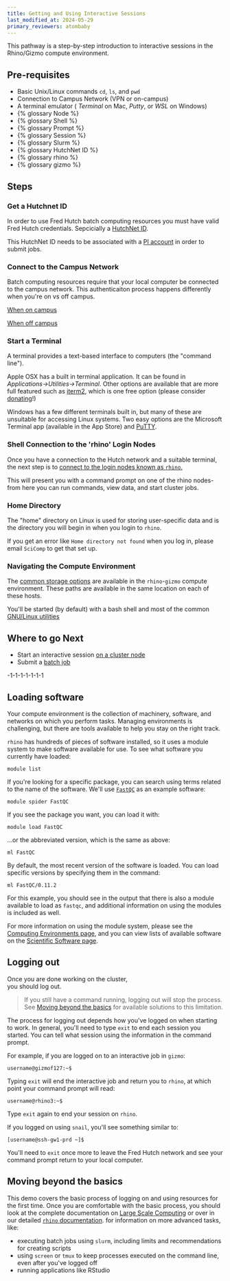 ```yaml
---
title: Getting and Using Interactive Sessions
last_modified_at: 2024-05-29
primary_reviewers: atombaby
---
```


This pathway is a step-by-step introduction to interactive sessions in the Rhino/Gizmo compute environment.

## Pre-requisites

 - Basic Unix/Linux commands `cd`, `ls`, and `pwd`
 - Connection to Campus Network (VPN or on-campus)
 - A terminal emulator ( _Terminal_ on Mac, _Putty_, or _WSL_ on Windows)
 - {% glossary Node %}
 - {% glossary Shell %}
 - {% glossary Prompt %}
 - {% glossary Session %}
 - {% glossary Slurm %}
 - {% glossary HutchNet ID %}
 - {% glossary rhino %}
 - {% glossary gizmo %}

## Steps

### Get a Hutchnet ID

In order to use Fred Hutch batch computing resources you must have valid Fred Hutch credentials.  Sepcicially a [HutchNet ID](/scicomputing/access_credentials/#hutchnet-id).

This HutchNet ID needs to be associated with a [PI account](/scicomputing/access_credentials/#accessing-slurm-clusters) in order to submit jobs.

### Connect to the Campus Network

Batch computing resources require that your local computer be connected to the campus network.  This authenticaiton process happens differently when you're on vs off campus.

[When on campus](https://centernet.fredhutch.org/cn/u/center-it/help-desk/connecting-to-wifi.html)

[When off campus](https://centernet.fredhutch.org/cn/u/center-it/help-desk/vpn.html)

### Start a Terminal

A terminal provides a text-based interface to computers (the "command line").

Apple OSX has a built in terminal application. It can be found in _Applications->Utilities->Terminal_.  Other options are available that are more full featured such as [iterm2](https://iterm2.com/), which is one free option (please consider [donating](https://iterm2.com/donate.html)!)

Windows has a few different terminals built in, but many of these are unsuitable for accessing Linux systems.  Two easy options are the Microsoft Terminal app (available in the App Store) and [PuTTY](/scicomputing/access_methods/#windows).

### Shell Connection to the 'rhino' Login Nodes

Once you have a connection to the Hutch network and a suitable terminal, the next step is to [connect to the login nodes known as `rhino`.](/scicomputing/access_methods/#ssh-connections)

This will present you with a command prompt on one of the rhino nodes- from here you can run commands, view data, and start cluster jobs.

### Home Directory

The "home" directory on Linux is used for storing user-specific data and is the directory you will begin in when you login to `rhino`.

If you get an error like `Home directory not found` when you log in, please email `SciComp` to get that set up.

### Navigating the Compute Environment

The [common storage options](/scicomputing/store_posix) are available in the `rhino`-`gizmo` compute environment. These paths are available in the same location on each of these hosts.

You'll be started (by default) with a bash shell and most of the common [GNU/Linux utilities](https://tldp.org/LDP/GNU-Linux-Tools-Summary/html/index.html)

## Where to go Next

- Start an interactive session [on a cluster node](/pathways/path-grabnode)
- Submit a [batch job](/pathways/path-batch-computing)



-1-1-1-1-1-1-1

## Loading software

Your compute environment is the collection of machinery, software, and networks on which you perform tasks.
Managing environments is challenging,
but there are tools available to help you stay on the right track.

`rhino` has hundreds of pieces of software installed,
so it uses a module system to make software available for use.
To see what software you currently have loaded:

    module list

If you're looking for a specific package,
you can search using terms related to the name of the software.
We'll use [`FastQC`](https://www.bioinformatics.babraham.ac.uk/projects/fastqc/)
as an example software:

    module spider FastQC

If you see the package you want, you can load it with:

    module load FastQC

...or the abbreviated version, which is the same as above:

    ml FastQC

By default,
the most recent version of the software is loaded.
You can load specific versions by specifying them in the command:

    ml FastQC/0.11.2

For this example,
you should see in the output that there is also a module available to load as `fastqc`,
and additional information on using the modules is included as well.

For more information on using the module system,
please see the [Computing Environments page](/scicomputing/compute_environments/),
and you can view lists of available software on the [Scientific Software page](https://fredhutch.github.io/easybuild-life-sciences/).

## Logging out

Once you are done working on the cluster,      
you should log out.

> If you still have a command running,
logging out will stop the process.
See [Moving beyond the basics](#moving-beyond-the-basics)
for available solutions to this limitation.

The process for logging out depends how you've logged on when starting to work.
In general, you'll need to type `exit` to end each session you started.
You can tell what session using the information in the command prompt.

For example, if you are logged on to an interactive job in `gizmo`:

    username@gizmof127:~$

Typing `exit` will end the interactive job and return you to `rhino`,
at which point your command prompt will read:

    username@rhino3:~$

Type `exit` again to end your session on `rhino`.


If you logged on using `snail`,
you'll see something similar to:

    [username@ssh-gw1-prd ~]$

You'll need to `exit` once more to leave the Fred Hutch network and see your command prompt return to your local computer.

## Moving beyond the basics

This demo covers the basic process of logging on and using resources for the first time.
Once you are comfortable with the basic process,
you should look at the complete documentation on [Large Scale Computing](/scicomputing/compute_overview/) or over in our detailed [`rhino` documentation](/compdemos/howtoRhino/).
for information on more advanced tasks, like:
- executing batch jobs using `slurm`,
including limits and recommendations for creating scripts
- using `screen` or `tmux` to keep processes executed on the command line,
even after you've logged off
- running applications like RStudio
